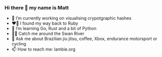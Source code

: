 ### Hi there 👋 my name is Matt

- 🔭 I’m currently working on visualising crypotgraphic hashes
- :heart_on_fire: I found my way back to Ruby
- :blue_book:	I’m learning Go, Rust and a bit of Python
- :biking_man: Catch me around the Swan River
- 💬  Ask me about Brazilian jiu jitsu, coffee, Xbox, endurance motorsport or cycling
- 📫  How to reach me: lambie.org

